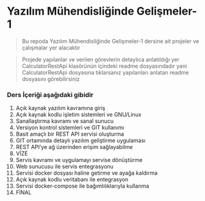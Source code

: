# Yazılım Mühendisliğinde Gelişmeler-1
> Bu repoda Yazılım Mühendisliğinde Gelişmeler-1 dersine ait projeler ve çalışmalar yer alacaktır

>Projede yapılanlar ve verilen görevlerin detaylıca anlatıldığı 
> yer CalculatorRestApi klasörünün içindeki readme dosyasındadır
> yani CalculatorRestApi dosyasına tıklarsanız yapılanları anlatan 
> readme dosyasını görebilirsiniz 
> 
> 
### Ders İçeriği aşağıdaki gibidir 

1. Açık kaynak yazılım kavramına giriş
2. Açık kaynak kodlu işletim sistemleri ve GNU/Linux
3. Sanallaştırma kavramı ve sanal sunucu
4. Versiyon kontrol sistemleri ve GIT kullanımı
5. Basit amaçlı bir REST API servisi oluşturma
6. GIT ortamında detaylı yazılım geliştirme uygulaması
7. REST API’ye ağ üzerinden erişim sağlayabilme
8. VİZE
9. Servis kavramı ve uygulamayı servise dönüştürme
10. Web sunucusu ile servis entegrasyonu
11. Servisi docker dosyası haline getirme ve ayağa kaldırma
12. Açık kaynak kodlu veritabanı ile entegrasyon
13. Servisi docker-compose ile bağımlılıklarıyla kullanma
14. FİNAL